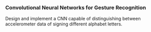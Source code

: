###  Convolutional Neural Networks for Gesture Recognition

Design and implement a CNN capable of distinguishing between accelerometer data of signing different alphabet letters.
